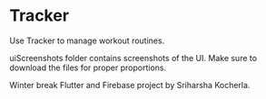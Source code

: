 # Tracker

Use Tracker to manage workout routines.

uiScreenshots folder contains screenshots of the UI. Make sure to download the files for proper proportions.

Winter break Flutter and Firebase project by Sriharsha Kocherla.
